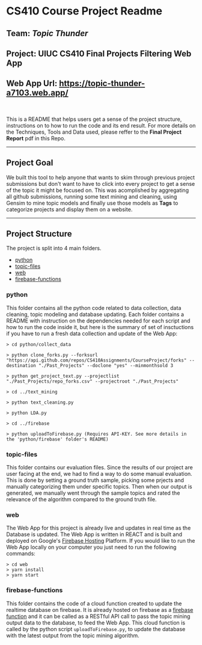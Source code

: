 # CS410 Course Project Readme

## Team: ***Topic Thunder***
## Project: UIUC CS410 Final Projects Filtering Web App

## Web App Url: https://topic-thunder-a7103.web.app/

<br>

This is a README that helps users get a sense of the project structure, instructions on to how to run the code and its end result. For more details on the Techniques, Tools and Data used, please reffer to the **Final Project Report** pdf in this Repo.

---

## Project Goal
We built this tool to help anyone that wants to skim through previous project submissions but don't want to have to click into every project to get a sense of the topic it might be focused on. This was acomplished by aggregating all github submissions, running some text mining and cleaning, using Gensim to mine topic models and finally use those models as **Tags** to categorize projects and display them on a website.

---

## Project Structure
The project is split into 4 main folders.
- [python](#python)
- [topic-files](#topic-files)
- [web](#web)
- [firebase-functions](#firebase-functions)

### python
This folder contains all the python code related to data collection, data cleaning, topic modeling and database updating.
Each folder contains a README with instruction on the dependencies needed for each script and how to run the code inside it, but here is the summary of set of insctuctions if you have to run a fresh data collection and update of the Web App:

```
> cd python/collect_data

> python clone_forks.py --forksurl "https://api.github.com/repos/CS410Assignments/CourseProject/forks" --destination "./Past_Projects" --doclone "yes" --minmonthsold 3

> python get_project_text.py --projectlist "./Past_Projects/repo_forks.csv" --projectroot "./Past_Projects"

> cd ../text_mining

> python text_cleaning.py

> python LDA.py

> cd ../firebase

> python uploadToFirebase.py (Requires API-KEY. See more details in the 'python/firebase' folder's README)
```

### topic-files

This folder contains our evaluation files. Since the results of our project are user facing at the end, we had to find a way to do some manual evaluation. This is done by setting a ground truth sample, picking some prjects and manually categorizing them under specific topics. Then when our output is generated, we manually went through the sample topics and rated the relevance of the algorithm compared to the ground truth file.

### web

The Web App for this project is already live and updates in real time as the Database is updated. The Web App is written in REACT and is built and deployed on Google's [Firebase Hosting](https://firebase.google.com/products/hosting) Platform. If you would like to run the Web App locally on your computer you just need to run the following commands:

```
> cd web
> yarn install
> yarn start
```

### firebase-functions

This folder contains the code of a cloud function created to update the realtime database on firebase. It is already hosted on firebase as a [firebase function](firebase-function) and it can be called as a RESTful API call to pass the topic mining output data to the database, to feed the Web App. This cloud function is called by the python script `uploadToFirebase.py`, to update the database with the latest output from the topic mining algorithm.